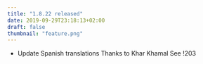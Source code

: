 ```yaml
---
title: "1.8.22 released"
date: 2019-09-29T23:18:13+02:00
draft: false
thumbnail: "feature.png"
---
```


*   Update Spanish translations
    Thanks to Khar Khamal
    See !203

